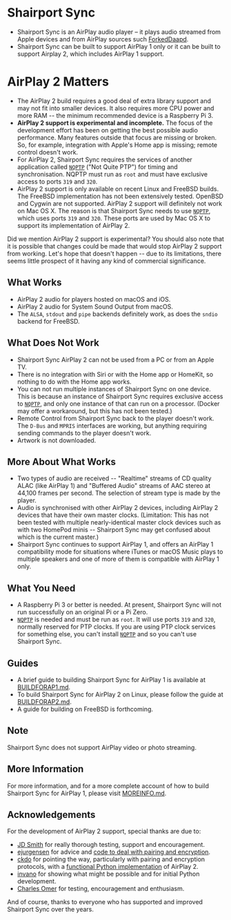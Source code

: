 
Shairport Sync
=============
* Shairport Sync is an AirPlay audio player – it plays audio streamed from Apple devices and from AirPlay sources such [ForkedDaapd](http://ejurgensen.github.io/forked-daapd/).
* Shairport Sync can be built to support AirPlay 1 only or it can be built to support Airplay 2, which includes AirPlay 1 support. 

AirPlay 2 Matters
====
* The AirPlay 2 build requires a good deal of extra library support and may not fit into smaller devices. It also requires more CPU power and more RAM -- the minimum recommended device is a Raspberry Pi 3.
* **AirPlay 2 support is experimental and incomplete.** The focus of the development effort has been on getting the best possible audio performance. Many features outside that focus are missing or broken. So, for example, integration with Apple's Home app is missing; remote control doesn't work.
* For AirPlay 2, Shairport Sync requires the services of another application called [`NQPTP`](https://github.com/mikebrady/nqptp) ("Not Quite PTP") for timing and synchronisation. NQPTP must run as `root` and must have exclusive access to ports `319` and `320`.
* AirPlay 2 support is only available on recent Linux and FreeBSD builds. The FreeBSD implementation has not been extensively tested. OpenBSD and Cygwin are not supported. AirPlay 2 support will definitely not work on Mac OS X. The reason is that Shairport Sync needs to use [`NQPTP`](https://github.com/mikebrady/nqptp), which uses ports `319` and `320`. These ports are  used by Mac OS X to support its implementation of AirPlay 2.

Did we mention AirPlay 2 support is experimental? You should also note that it is possible that changes could be made that would stop AirPlay 2 support from working. Let's hope that doesn't happen -- due to its limitations, there seems little prospect of it having any kind of commercial significance.

What Works
---
* AirPlay 2 audio for players hosted on macOS and iOS.
* AirPlay 2 audio for System Sound Output from macOS.
* The `ALSA`, `stdout` and `pipe` backends definitely work, as does the `sndio` backend for FreeBSD.

What Does Not Work
---
* Shairport Sync AirPlay 2 can not be used from a PC or from an Apple TV.
* There is no integration with Siri or with the Home app or HomeKit, so nothing to do with the Home app works.
* You can not run multiple instances of Shairport Sync on one device. This is because an instance of Shairport Sync requires exclusive access to [`NQPTP`](https://github.com/mikebrady/nqptp), and only one instance of that can run on a processor. (Docker may offer a workaround, but this has not been tested.)
* Remote Control from Shairport Sync back to the player doesn't work. The `D-Bus` and `MPRIS` interfaces are working, but anything requiring sending commands to the player doesn't work.
* Artwork is not downloaded.

More About What Works
---
* Two types of audio are received -- "Realtime" streams of CD quality ALAC (like AirPlay 1) and "Buffered Audio" streams of AAC stereo at 44,100 frames per second. The selection of stream type is made by the player.
* Audio is synchronised with other AirPlay 2 devices, including AirPlay 2 devices that have their own master clocks. (Limitation: This has not been tested with multiple nearly-identical master clock devices such as with two HomePod minis -- Shairport Sync may get confused about which is the current master.)
* Shairport Sync continues to support AirPlay 1, and offers an AirPlay 1 compatibility mode for situations where iTunes or macOS Music plays to multiple speakers and one of more of them is compatible with AirPlay 1 only.

What You Need
---
* A Raspberry Pi 3 or better is needed. At present, Shairport Sync will not run successfully on an original Pi or a Pi Zero.
* [`NQPTP`](https://github.com/mikebrady/nqptp) is needed and must be run as `root`. It will use ports `319` and `320`, normally reserved for PTP clocks. If you are using PTP clock services for something else, you can't install [`NQPTP`](https://github.com/mikebrady/nqptp) and so you can't use Shairport Sync.

Guides
---
* A brief guide to building Shairport Sync for AirPlay 1 is available at [BUILDFORAP1.md](https://github.com/aillwee/shairport-sync/blob/development/BUILDFORAP1.md).
* To build Shairport Sync for AirPlay 2 on Linux, please follow the guide at [BUILDFORAP2.md](https://github.com/aillwee/shairport-sync/blob/development/BUILDFORAP2.md).
* A guide for building on FreeBSD is forthcoming.

Note
---
Shairport Sync does not support AirPlay video or photo streaming.

More Information
---
For more information, and for a more complete account of how to build Shairport Sync for AirPlay 1, please visit [MOREINFO.md](https://github.com/aillwee/shairport-sync/blob/development/MOREINFO.md).

Acknowledgements
---
For the development of AirPlay 2 support, special thanks are due to:
* [JD Smith](https://github.com/jdtsmith) for really thorough testing, support and encouragement.
* [ejurgensen](https://github.com/ejurgensen) for advice and [code to deal with pairing and encryption](https://github.com/ejurgensen/pair_ap).
* [ckdo](https://github.com/ckdo) for pointing the way, particularly with pairing and encryption protocols, with a [functional Python implementation](https://github.com/ckdo/airplay2-receiver) of AirPlay 2.
* [invano](https://github.com/invano) for showing what might be possible and for initial Python development.
* [Charles Omer](https://github.com/charlesomer) for testing, encouragement and enthusiasm.

And of course, thanks to everyone who has supported and improved Shairport Sync over the years.
